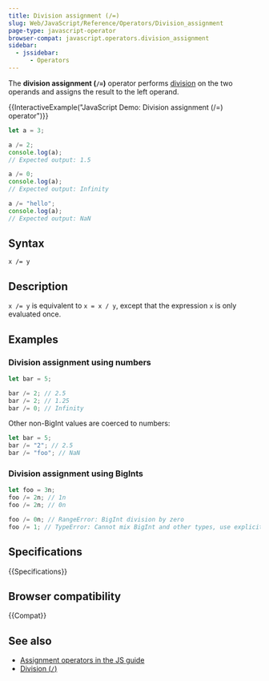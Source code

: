 ```yaml
---
title: Division assignment (/=)
slug: Web/JavaScript/Reference/Operators/Division_assignment
page-type: javascript-operator
browser-compat: javascript.operators.division_assignment
sidebar:
  - jssidebar:
      - Operators
---
```


The **division assignment (`/=`)** operator performs [division](/en-US/docs/Web/JavaScript/Reference/Operators/Division) on the two operands and assigns the result to the left operand.

{{InteractiveExample("JavaScript Demo: Division assignment (/=) operator")}}

```js interactive-example
let a = 3;

a /= 2;
console.log(a);
// Expected output: 1.5

a /= 0;
console.log(a);
// Expected output: Infinity

a /= "hello";
console.log(a);
// Expected output: NaN
```

## Syntax

```js-nolint
x /= y
```

## Description

`x /= y` is equivalent to `x = x / y`, except that the expression `x` is only evaluated once.

## Examples

### Division assignment using numbers

```js
let bar = 5;

bar /= 2; // 2.5
bar /= 2; // 1.25
bar /= 0; // Infinity
```

Other non-BigInt values are coerced to numbers:

```js
let bar = 5;
bar /= "2"; // 2.5
bar /= "foo"; // NaN
```

### Division assignment using BigInts

```js
let foo = 3n;
foo /= 2n; // 1n
foo /= 2n; // 0n

foo /= 0n; // RangeError: BigInt division by zero
foo /= 1; // TypeError: Cannot mix BigInt and other types, use explicit conversions
```

## Specifications

{{Specifications}}

## Browser compatibility

{{Compat}}

## See also

- [Assignment operators in the JS guide](/en-US/docs/Web/JavaScript/Guide/Expressions_and_operators#assignment_operators)
- [Division (`/`)](/en-US/docs/Web/JavaScript/Reference/Operators/Division)
